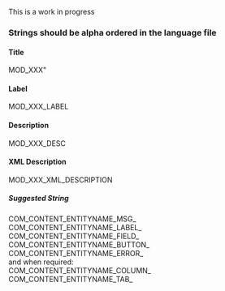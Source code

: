 This is a work in progress

### Strings should be alpha ordered in the language file

#### Title
MOD_XXX"

#### Label
MOD_XXX_LABEL

#### Description
MOD_XXX_DESC

#### XML Description
MOD_XXX_XML_DESCRIPTION


##### Suggested String
COM_CONTENT_ENTITYNAME_MSG_  
COM_CONTENT_ENTITYNAME_LABEL_  
COM_CONTENT_ENTITYNAME_FIELD_  
COM_CONTENT_ENTITYNAME_BUTTON_  
COM_CONTENT_ENTITYNAME_ERROR_  
and when required:  
COM_CONTENT_ENTITYNAME_COLUMN_  
COM_CONTENT_ENTITYNAME_TAB_  
